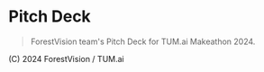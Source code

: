 # Pitch Deck
> ForestVision team's Pitch Deck for TUM.ai Makeathon 2024.

(C) 2024 ForestVision / TUM.ai
